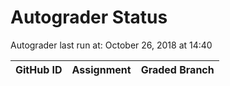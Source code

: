 # Autograder Status
Autograder last run at: October 26, 2018 at 14:40

| GitHub ID | Assignment | Graded Branch |
|-----------|------------|---------------|
